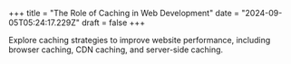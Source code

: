 +++
title = "The Role of Caching in Web Development"
date = "2024-09-05T05:24:17.229Z"
draft = false
+++

Explore caching strategies to improve website performance, including browser caching, CDN caching, and server-side caching.
        